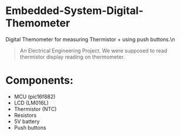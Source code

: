 # Embedded-System-Digital-Themometer
Digital Themometer for measuring Thermistor + using push buttons.\n
> An Electrical Engineering Project.
We were supposed to read thermistor display reading on thermometer. 
# Components:
  * MCU (pic16f882)
  * LCD (LM016L)
  * Thermistor (NTC)
  * Resistors
  * 5V battery
  * Push buttons
